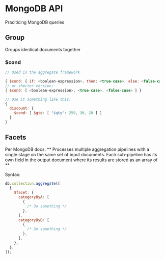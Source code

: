 # MongoDB API

Praciticing MongoDB queries

## Group

Groups identical documents together

### \$cond

```javascript
// Used in the aggregate framework

{ $cond: { if: <boolean-expression>, then: <true-case>, else: <false-case> } }
// or shorter version:
{ $cond: [ <boolean-expression>, <true-case>, <false-case> ] }

// Use it something like this:
{
  discount: {
    $cond: [ $gte: [ "$qty": 250, 30, 20 ] ]
  }
}
```

## Facets

Per MongoDB docs: ** Processes multiple aggregation pipelines with a single stage on the same set of input documents. Each sub-pipeline has its own field in the output document where its results are stored as an array of **

Syntax:

```javascript
db.collection.aggregate([
  {
    $facet: {
      categoryByA: [
        {
          /* Do something */
        },
      ],
      categoryByB: [
        {
          /* Do something */
        },
      ],
    },
  },
]);
```
